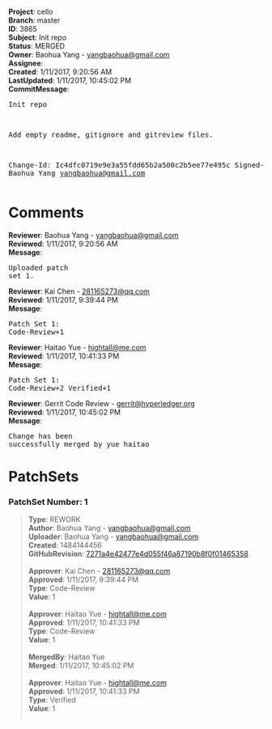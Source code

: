 <strong>Project</strong>: cello<br><strong>Branch</strong>: master<br><strong>ID</strong>: 3865<br><strong>Subject</strong>: Init repo<br><strong>Status</strong>: MERGED<br><strong>Owner</strong>: Baohua Yang - yangbaohua@gmail.com<br><strong>Assignee</strong>:<br><strong>Created</strong>: 1/11/2017, 9:20:56 AM<br><strong>LastUpdated</strong>: 1/11/2017, 10:45:02 PM<br><strong>CommitMessage</strong>:<br><pre>Init repo

Add empty readme, gitignore and gitreview files.

Change-Id: Ic4dfc0719e9e3a55fdd65b2a500c2b5ee77e495c
Signed-off-by: Baohua Yang <yangbaohua@gmail.com>
</pre><h1>Comments</h1><strong>Reviewer</strong>: Baohua Yang - yangbaohua@gmail.com<br><strong>Reviewed</strong>: 1/11/2017, 9:20:56 AM<br><strong>Message</strong>: <pre>Uploaded patch set 1.</pre><strong>Reviewer</strong>: Kai Chen - 281165273@qq.com<br><strong>Reviewed</strong>: 1/11/2017, 9:39:44 PM<br><strong>Message</strong>: <pre>Patch Set 1: Code-Review+1</pre><strong>Reviewer</strong>: Haitao Yue - hightall@me.com<br><strong>Reviewed</strong>: 1/11/2017, 10:41:33 PM<br><strong>Message</strong>: <pre>Patch Set 1: Code-Review+2 Verified+1</pre><strong>Reviewer</strong>: Gerrit Code Review - gerrit@hyperledger.org<br><strong>Reviewed</strong>: 1/11/2017, 10:45:02 PM<br><strong>Message</strong>: <pre>Change has been successfully merged by yue haitao</pre><h1>PatchSets</h1><h3>PatchSet Number: 1</h3><blockquote><strong>Type</strong>: REWORK<br><strong>Author</strong>: Baohua Yang - yangbaohua@gmail.com<br><strong>Uploader</strong>: Baohua Yang - yangbaohua@gmail.com<br><strong>Created</strong>: 1484144456<br><strong>GitHubRevision</strong>: [7271a4e42477e4d055f46a87190b8f0f01465358](https://github.com/hyperledger/cello/commit/7271a4e42477e4d055f46a87190b8f0f01465358)<br><br><strong>Approver</strong>: Kai Chen - 281165273@qq.com<br><strong>Approved</strong>: 1/11/2017, 9:39:44 PM<br><strong>Type</strong>: Code-Review<br><strong>Value</strong>: 1<br><br><strong>Approver</strong>: Haitao Yue - hightall@me.com<br><strong>Approved</strong>: 1/11/2017, 10:41:33 PM<br><strong>Type</strong>: Code-Review<br><strong>Value</strong>: 1<br><br><strong>MergedBy</strong>: Haitao Yue<br><strong>Merged</strong>: 1/11/2017, 10:45:02 PM<br><br><strong>Approver</strong>: Haitao Yue - hightall@me.com<br><strong>Approved</strong>: 1/11/2017, 10:41:33 PM<br><strong>Type</strong>: Verified<br><strong>Value</strong>: 1<br><br></blockquote>